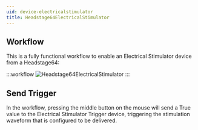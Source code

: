 ```yaml
---
uid: device-electricalstimulator
title: Headstage64ElectricalStimulator
---
```


## Workflow

This is a fully functional workflow to enable an Electrical Stimulator device from a Headstage64:

:::workflow 
![Headstage64ElectricalStimulator](~/workflows/device-electricalstimulator_headstage64.bonsai)
:::

## Send Trigger

In the workflow, pressing the middle button on the mouse will send a True value to the Electrical Stimulator Trigger device, triggering the stimulation waveform that is configured to be delivered.